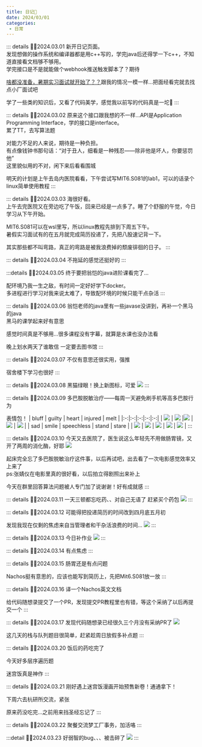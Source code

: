 ```yaml
---
title: 日记📗
date: 2024/03/01
categories:
 - 日常
---
```

::: details ✍🏻2024.03.01
新开日记页面。<br/>
发现想做的操作系统和编译器都是用c++写的，学完java后还得学一下c++，不知道直接看文档够不够用。<br/>
学完接口是不是就能做个webhook推送触发脚本了？期待

[啥都没准备，暑期实习面试就开始了？？](https://mp.weixin.qq.com/s/NbDRUeepCOKCi-FL9p8uLg)跟我的情况一模一样...把面经看完就去找点小厂面试吧

学了一些类的知识后，又看了代码美学，感觉我以前写的代码真是一坨💩
:::

::: details ✍🏻2024.03.02
原来这个接口跟我想的不一样...API是Application Programming Interface，学的接口是interface。<br/>
累了TT，去写算法题

对能力不足的人来说，期待是一种负担。<br/>
有点像钱钟书那句话：“对于丑人，细看是一种残忍——除非他是坏人，你要惩罚他”<br/>
这里貌似用的不对，闲下来后看看围城

明天的计划是上午去岛内医院看看，下午尝试写MIT6.S081的lab1，可以的话录个linux简单使用教程
:::

::: details ✍🏻2024.03.03
海很好看。<br/>
上午去完医院又在旁边吃了午饭，回来已经是一点多了。睡了个舒服的午觉，今日学习从下午开始。

MIT6.S081可以在wsl里写，所以linux教程先排到下周五下午。<br/>
暑假实习面试有的在五月就完成简历投递了，先把八股速记背一下。

其实那些都不叫弯路，真正的弯路是被我浪费掉的颓废徘徊的日子。
:::

::: details ✍🏻2024.03.04
不拖延的感觉还挺好的
:::

:::details ✍🏻2024.03.05
终于要把翁恺的java进阶课看完了...

配环境乃我一生之敌，有时间一定好好学下docker。<br/>
多进程进行学习对我来说太难了，导致配环境的时候只能干点杂活
:::

::: details ✍🏻2024.03.06
翁恺老师的java里有一些javase没讲到，再补一个黑马的java<br/>
黑马的课学起来好有意思

感觉时间真是不够用...很多课程没有字幕，就算是水课也没办法看

晚上划水两天了谁敢信 一定要去图书馆
:::

::: details ✍🏻2024.03.07
不仅有意思还很实用，强推

宿舍楼下学习也很好
:::

::: details ✍🏻2024.03.08
黑猫绿眼！换上新图标，可爱
![](/cat1-removebg.png)
:::

::: details ✍🏻2024.03.09
多巴胺脱敏治疗——每周一天避免刷手机等高多巴胺行为

表情包！
| bluff | guilty | heart | injured | melt |
|:-:|:-:|:-:|:-:|:-:|
| ![](/emoji/bluff_small.png) | ![](/emoji/guilty_small.png) |![](/emoji/heart_small.png) | ![](/emoji/injured_small.png) | ![](/emoji/melt_small.png) |
| sad | smile | speechless | stand | stare |
| ![](/emoji/sad_small.png) | ![](/emoji/smile_small.png) | ![](/emoji/speechless_small.png) | ![](/emoji/stand_small.png) | ![](/emoji/stare_small.png) |
:::

::: details ✍🏻2024.03.10
今天又去医院了，医生说这么年轻先不用做肠胃镜，又开了两周的消化酶，好耶
![](/emoji/heart_small.png)

起床完全忘了多巴胺脱敏治疗这件事，以后再试吧，出去看了一次电影感觉效率又上来了<br/>
ps:张婧仪在电影里真的很好看，以后拍立得剧照出来补上

今天在群里回答算法问题被人专门加了说谢谢！好有成就感
:::

::: details ✍🏻2024.03.11
一天三顿都忘吃药、、对自己无语了 赶紧买个药包
![](/emoji/speechless_small.png)
:::

::: details ✍🏻2024.03.12
可能得把投递简历的时间改到四月底五月初

发现我现在仅剩的焦虑来自当管理者和干杂活浪费的时间...
![](/emoji/injured_small.png)
:::

::: details ✍🏻2024.03.13
今日补作业
![](/image/2024031304.jpg)
:::

::: details ✍🏻2024.03.14
有点焦虑
:::

::: details ✍🏻2024.03.15
肠胃还是有点问题

Nachos挺有意思的，应该也能写到简历上，先把Mit6.S081放一放
:::

::: details ✍🏻2024.03.16
译一个Nachos英文文档

给代码随想录提交了一个PR，发现提交PR教程里也有错，等这个采纳了以后再提交一个
:::

::: details ✍🏻2024.03.17
发现代码随想录已经很久三个月没有采纳PR了
![](/emoji/injured_small.png)

这几天的栈与队列题目很简单，赶紧趁周日放假多补点题
:::

::: details ✍🏻2024.03.20
饭后的药吃完了

今天好多层序遍历题

迷宫饭真是神作
:::

::: details ✍🏻2024.03.21
刚好遇上迷宫饭漫画开始预售新卷！通通拿下！

下周六去杭研所交流，紧张

原来药没吃完...之前用来挡圣经忘记了
:::

::: details ✍🏻2024.03.22
聚餐交流梦工厂事务，加活咯
:::

:::detail ✍🏻2024.03.23
好弱智的bug、、、被击碎了
![](/emoji/sad_small.png)
:::